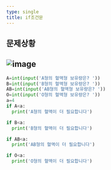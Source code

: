 ```yaml
---
type: single
title: if조건문
---
```


## 문제상황
![image](https://user-images.githubusercontent.com/80248096/114003871-16827a00-9899-11eb-8df6-011fb1175194.png)
---

~~~python
A=int(input('A형의 혈액형 보유량은? '))
B=int(input('B형의 혈액형 보유량은? '))
AB=int(input('AB형의 혈액형 보유량은? '))
O=int(input('O형의 혈액형 보유량은? '))
a=4
if A<a:
  print('A형의 혈액이 더 필요합니다')

if B<a:
  print('B형의 혈액이 더 필요합니다')

if AB<a:
  print('AB형의 혈액이 더 필요합니다')

if O<a:
  print('O형의 혈액이 더 필요합니다')
  ~~~
